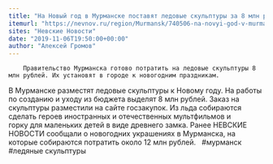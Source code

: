 ```yaml
---
title: "На Новый год в Мурманске поставят ледовые скульптуры за 8 млн рублей"
itemurl: "https://nevnov.ru/region/Murmansk/740506-na-novyi-god-v-murmanske-postavyat-ledovye-skulptury-za-8-mln-rublei"
sites: "Невские Новости"
date: "2019-11-06T19:50:00+00:00"
author: "Алексей Громов"
---
```



        Правительство Мурманска готово потратить на ледовые скульптуры 8 млн рублей. Их установят в городе к новогодним праздникам.
      
В Мурманске разместят ледовые скульптуры к Новому году. На работы по созданию и уходу из бюджета выделят 8 млн рублей.
Заказ на скульптуры разместили на сайте госзакупок. Из льда собираются сделать героев иностранных и отечественных мультфильмов и горку для маленьких детей в виде древнего замка.
Ранее НЕВСКИЕ НОВОСТИ сообщали о новогодних украшениях в Мурманска, на которые собираются потратить около 12 млн рублей.
 
#мурманск #ледяные скульптуры

